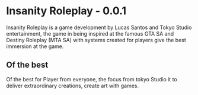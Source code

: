# Insanity Roleplay - 0.0.1
Insanity Roleplay is a game development by Lucas Santos and Tokyo Studio entertainment, the game in being inspired at the famous GTA SA and Destiny Roleplay (MTA SA) with systems created for players give the best immersion at the game.

## Of the best
Of the best for Player from everyone, the focus from tokyo Studio it to deliver extraordinary creations, create art with games.
